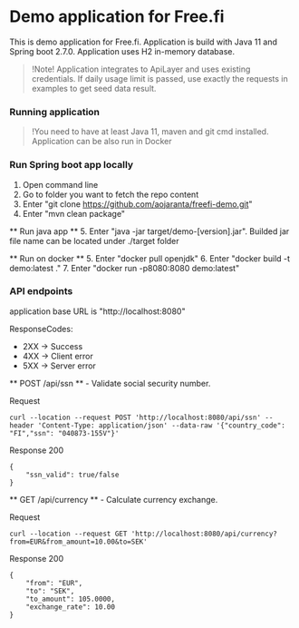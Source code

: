 # Demo application for Free.fi

This is demo application for Free.fi. Application is build with Java 11 and Spring boot 2.7.0. 
Application uses H2 in-memory database.

> !Note! Application integrates to ApiLayer and uses existing credentials. If daily usage limit is passed, use exactly the requests in examples to get seed data result.

### Running application

> !You need to have at least Java 11, maven and git cmd installed. Application can be also run in Docker

### Run Spring boot app locally
1. Open command line
2. Go to folder you want to fetch the repo content
3. Enter "git clone https://github.com/aojaranta/freefi-demo.git"
4. Enter "mvn clean package"

** Run java app **
5. Enter "java -jar target/demo-[version].jar". Builded jar file name can be located under ./target folder 


** Run on docker **
5. Enter "docker pull openjdk"
6. Enter "docker build -t demo:latest ."
7. Enter "docker run -p8080:8080 demo:latest"


### API endpoints

application base URL is "http://localhost:8080"

ResponseCodes:
- 2XX -> Success
- 4XX -> Client error
- 5XX -> Server error

** POST /api/ssn  ** - Validate social security number. 

Request
```
curl --location --request POST 'http://localhost:8080/api/ssn' --header 'Content-Type: application/json' --data-raw '{"country_code": "FI","ssn": "040873-155V"}'
```

Response 200
```
{
    "ssn_valid": true/false
}
```

** GET /api/currency  ** - Calculate currency exchange.

Request
```
curl --location --request GET 'http://localhost:8080/api/currency?from=EUR&from_amount=10.00&to=SEK'
```

Response 200
```
{
    "from": "EUR",
    "to": "SEK",
    "to_amount": 105.0000,
    "exchange_rate": 10.00
}
```